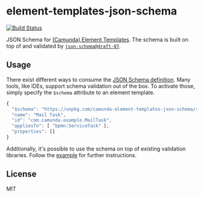 # element-templates-json-schema

[![Build Status](https://travis-ci.com/camunda/element-templates-json-schema.svg?branch=master)](https://travis-ci.com/camunda/element-templates-json-schema)

JSON Schema for [(Camunda) Element Templates](https://docs.camunda.org/manual/latest/modeler/element-templates/). The schema is built on top of and validated by [`json-schema@draft-07`](https://json-schema.org/draft-07/json-schema-release-notes.html).


## Usage

There exist different ways to consume the [JSON Schema definition](./resources/schema.json). Many tools, like IDEs, support schema validation out of the box. To activate those, simply specify the `$schema` attribute to an element template.

```js
{
  "$schema": "https://unpkg.com/camunda-element-templates-json-schema/resources/schema.json",
  "name": "Mail Task",
  "id": "com.camunda.example.MailTask",
  "appliesTo": [ "bpmn:ServiceTask" ],
  "properties": []
}
```

Additionally, it's possible to use the schema on top of existing validation libraries. Follow the [example](./example) for further instructions.

## License

MIT

